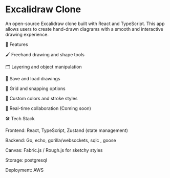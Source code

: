 # Excalidraw Clone

An open-source Excalidraw clone built with React and TypeScript. This app allows users to create hand-drawn diagrams with a smooth and interactive drawing experience.

🚀 Features

🖌️ Freehand drawing and shape tools

🗂️ Layering and object manipulation

📂 Save and load drawings

📏 Grid and snapping options

🎨 Custom colors and stroke styles

📡 Real-time collaboration (Coming soon)

🛠️ Tech Stack

Frontend: React, TypeScript, Zustand (state management)

Backend: Go, echo, gorilla/websockets, sqlc , goose

Canvas: Fabric.js / Rough.js for sketchy styles

Storage: postgresql

Deployment: AWS 
